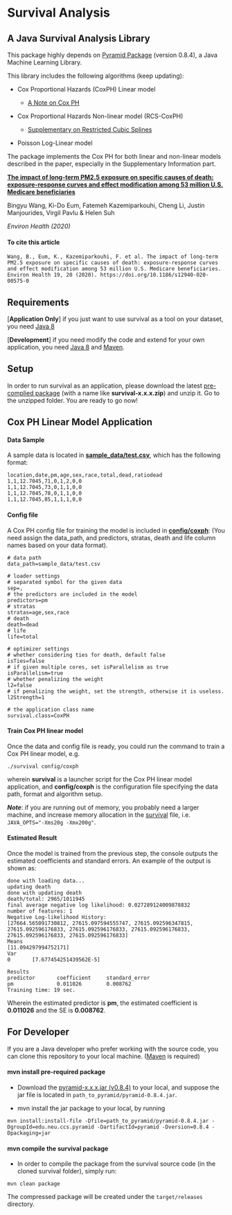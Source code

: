 # Survival Analysis

## A Java Survival Analysis Library

This package highly depends on [Pyramid Package](https://github.com/cheng-li/pyramid) (version 0.8.4), a Java Machine Learning Library.

This library includes the following algorithms (keep updating):

* Cox Proportional Hazards (CoxPH) Linear model
  * [A Note on Cox PH](http://rainicy.github.io/docs/survival/Cox.pdf)

* Cox Proportional Hazards Non-linear model (RCS-CoxPH)
  * [Supplementary on Restricted Cubic Splines](https://static-content.springer.com/esm/art%3A10.1186%2Fs12940-020-00575-0/MediaObjects/12940_2020_575_MOESM1_ESM.docx)
  
* Poisson Log-Linear model 

The package implements the Cox PH for both linear and non-linear models described in the paper, especially in the Supplementary Information part.

[**The impact of long-term PM2.5 exposure on specific causes of death: exposure-response curves and effect modification among 53 million U.S. Medicare beneficiaries**](https://link.springer.com/article/10.1186/s12940-020-00575-0)

Bingyu Wang, Ki-Do Eum, Fatemeh Kazemiparkouhi, Cheng Li, Justin Manjourides, Virgil Pavlu & Helen Suh 

_Environ Health (2020)_

#### To cite this article
```
Wang, B., Eum, K., Kazemiparkouhi, F. et al. The impact of long-term PM2.5 exposure on specific causes of death: exposure-response curves and effect modification among 53 million U.S. Medicare beneficiaries. Environ Health 19, 20 (2020). https://doi.org/10.1186/s12940-020-00575-0
```

## Requirements
[**Application Only**] if you just want to use survival as a tool on your dataset, you need [Java 8](https://www.oracle.com/java/technologies/javase-jdk8-downloads.html)

[**Development**] if you need modify the code and extend for your own application, you need [Java 8](https://www.oracle.com/java/technologies/javase-jdk8-downloads.html) and [Maven](https://maven.apache.org/).

## Setup
In order to run survival as an application, please download the latest [pre-complied package](https://github.com/Rainicy/survival/releases/) (with a name like **survival-x.x.x.zip**) and unzip it. Go to the unzipped folder. You are ready to go now!

## Cox PH Linear Model Application

#### Data Sample
A sample data is located in [**sample_data/test.csv**](https://github.com/Rainicy/survival/blob/master/sample_data/test.csv), which has the following format:
```
location,date,pm,age,sex,race,total,dead,ratiodead
1,1,12.7045,71,0,1,2,0,0
1,1,12.7045,73,0,1,1,0,0
1,1,12.7045,78,0,1,1,0,0
1,1,12.7045,85,1,1,1,0,0
```

#### Config file
A Cox PH config file for training the model is included in [**config/coxph**](https://github.com/Rainicy/survival/blob/master/config/coxph): (You need assign the data_path, and predictors, stratas, death and life column names based on your data format).
```
# data path
data_path=sample_data/test.csv

# loader settings
# separated symbol for the given data
sep=,
# the predictors are included in the model
predictors=pm
# stratas
stratas=age,sex,race
# death
death=dead
# life
life=total

# optimizer settings
# whether considering ties for death, default false
isTies=false
# if given multiple cores, set isParallelism as true
isParallelism=true
# whether penalizing the weight
l2=false
# if penalizing the weight, set the strength, otherwise it is useless.
l2Strength=1

# the application class name
survival.class=CoxPH
```

#### Train Cox PH linear model
Once the data and config file is ready, you could run the command to train a Cox PH linear model, e.g. 
```
./survival config/coxph
```
wherein __survival__ is a launcher script for the Cox PH linear model application, and __config/coxph__ is the configuration file specifying the data path, format and algorithm setup. 

**_Note_**: if you are running out of memory, you probably need a larger machine, and increase memory allocation in the [survival](https://github.com/Rainicy/survival/blob/master/survival) file, i.e. `JAVA_OPTS="-Xms20g -Xmx200g"`.

#### Estimated Result
Once the model is trained from the previous step, the console outputs the estimated coefficients and standard errors. An example of the output is shown as:
```
done with loading data...
updating death
done with updating death
death/total: 2965/1011945
final average negative log likelihood: 0.027289124009878832
number of features: 1
Negative Log-likelihood History:
[27664.565091730812, 27615.097594555747, 27615.092596347815, 27615.092596176833, 27615.092596176833, 27615.092596176833, 27615.092596176833, 27615.092596176833]
Means
[11.094297994752171]
Var
0       [7.677454251439562E-5]

Results
predictor       coefficient     standard_error
pm              0.011026        0.008762
Training time: 19 sec.
```
Wherein the estimated predictor is __pm__, the estimated coefficient is __0.011026__ and the SE is __0.008762__.


## For Developer

If you are a Java developer who prefer working with the source code, you can clone this repository to your local machine. ([Maven](https://maven.apache.org/) is required)

#### mvn install pre-required package 

* Download the [pyramid-x.x.x.jar (v0.8.4)](https://github.com/cheng-li/pyramid/releases/tag/v0.8.4) to your local, and suppose the jar file is located in `path_to_pyramid/pyramid-0.8.4.jar`. 

* mvn install the jar package to your local, by running
```
mvn install:install-file -Dfile=path_to_pyramid/pyramid-0.8.4.jar -DgroupId=edu.neu.ccs.pyramid -DartifactId=pyramid -Dversion=0.8.4 -Dpackaging=jar
```

#### mvn compile the survival package

* In order to compile the package from the survival source code (in the cloned survival folder), simply run:
```
mvn clean package
```
The compressed package will be created under the `target/releases` directory. 



